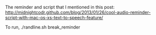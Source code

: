 The reminder and script that I mentioned in this post:
http://midnightcodr.github.com/blog/2013/01/26/cool-audio-reminder-script-with-mac-os-xs-text-to-speech-feature/

To run,
./randline.sh break_reminder
